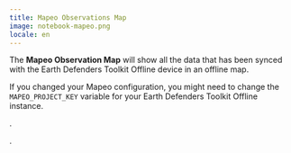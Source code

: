 ```yaml
---
title: Mapeo Observations Map
image: notebook-mapeo.png
locale: en
---
```


The **Mapeo Observation Map** will show all the data that has been synced with the Earth Defenders Toolkit Offline device in an offline map.

If you changed your Mapeo configuration, you might need to change the `MAPEO_PROJECT_KEY` variable for your Earth Defenders Toolkit Offline instance.

<app-button :color="true" localUrl=":3000" text="Explore Observations"></app-button>.

<app-button localUrl=":8086/all/https://docs.earthdefenderstoolkit.com/" text="Read the documentation"></app-button>.
